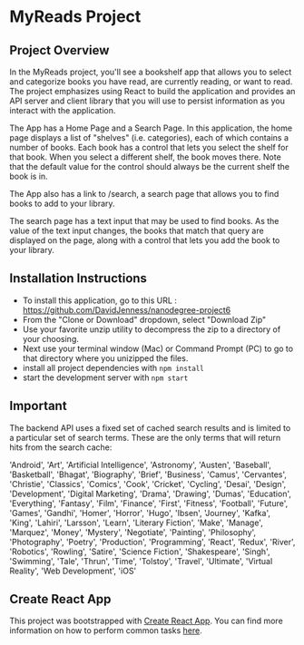 # MyReads Project

## Project Overview

In the MyReads project, you'll see a bookshelf app that allows you to select and categorize books you have read, are currently reading, or want to read. The project emphasizes using React to build the application and provides an API server and client library that you will use to persist information as you interact with the application.

The App has a Home Page and a Search Page. In this application, the home page displays a list of "shelves" (i.e. categories), each of which contains a number of books. Each book has a control that lets you select the shelf for that book. When you select a different shelf, the book moves there. Note that the default value for the control should always be the current shelf the book is in.

The App also has a link to /search, a search page that allows you to find books to add to your library.

The search page has a text input that may be used to find books. As the value of the text input changes, the books that match that query are displayed on the page, along with a control that lets you add the book to your library.

## Installation Instructions

* To install this application, go to this URL : https://github.com/DavidJenness/nanodegree-project6
* From the "Clone or Download" dropdown, select "Download Zip"
* Use your favorite unzip utility to decompress the zip to a directory of your choosing.
* Next use your terminal window (Mac) or Command Prompt (PC) to go to that directory where you unizipped the files.
* install all project dependencies with `npm install`
* start the development server with `npm start`

## Important

The backend API uses a fixed set of cached search results and is limited to a particular set of search terms. These are the only terms that will return hits from the search cache:

'Android', 'Art', 'Artificial Intelligence', 'Astronomy', 'Austen', 'Baseball', 'Basketball', 'Bhagat', 'Biography', 'Brief', 'Business', 'Camus', 'Cervantes', 'Christie', 'Classics', 'Comics', 'Cook', 'Cricket', 'Cycling', 'Desai', 'Design', 'Development', 'Digital Marketing', 'Drama', 'Drawing', 'Dumas', 'Education', 'Everything', 'Fantasy', 'Film', 'Finance', 'First', 'Fitness', 'Football', 'Future', 'Games', 'Gandhi', 'Homer', 'Horror', 'Hugo', 'Ibsen', 'Journey', 'Kafka', 'King', 'Lahiri', 'Larsson', 'Learn', 'Literary Fiction', 'Make', 'Manage', 'Marquez', 'Money', 'Mystery', 'Negotiate', 'Painting', 'Philosophy', 'Photography', 'Poetry', 'Production', 'Programming', 'React', 'Redux', 'River', 'Robotics', 'Rowling', 'Satire', 'Science Fiction', 'Shakespeare', 'Singh', 'Swimming', 'Tale', 'Thrun', 'Time', 'Tolstoy', 'Travel', 'Ultimate', 'Virtual Reality', 'Web Development', 'iOS'


## Create React App

This project was bootstrapped with [Create React App](https://github.com/facebookincubator/create-react-app). You can find more information on how to perform common tasks [here](https://github.com/facebookincubator/create-react-app/blob/master/packages/react-scripts/template/README.md).

